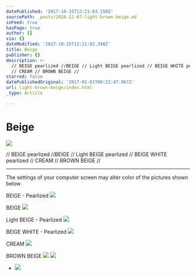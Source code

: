 ```yaml
---
datePublished: '2017-10-15T12:21:03.150Z'
sourcePath: _posts/2016-12-07-light-brown-beige.md
inFeed: true
hasPage: true
author: []
via: {}
dateModified: '2017-10-15T12:21:02.348Z'
title: Beige
publisher: {}
description: >-
  // BEIGE pearlized //BEIGE // Light BEIGE pearlized // BEIGE WHITE pearlized
  // CREAM // BROWN BEIGE // 
starred: false
datePublishedOriginal: '2017-01-01T00:22:47.967Z'
url: light-brown-beige/index.html
_type: Article

---
```

# Beige
![](https://the-grid-user-content.s3-us-west-2.amazonaws.com/629a23ff-8e76-445c-ad26-d396b97265e6.jpg)

// BEIGE pearlized //BEIGE // Light BEIGE pearlized // BEIGE WHITE pearlized // CREAM // BROWN BEIGE // 

---

The settings of your computer screen may alter color of the pictures shown below

BEIGE - Pearlized
![](https://the-grid-user-content.s3-us-west-2.amazonaws.com/7c664202-83a6-4c5a-b744-ad910fe63616.jpg)

BEIGE
![](https://the-grid-user-content.s3-us-west-2.amazonaws.com/cb88c231-e147-4d8a-8b68-7f0c75c6803b.jpg)

Light BEIGE - Pearlized
![](https://the-grid-user-content.s3-us-west-2.amazonaws.com/c1337afe-c970-4edc-acb3-bf1fd64afa01.jpg)

BEIGE WHITE - Pearlized
![](https://the-grid-user-content.s3-us-west-2.amazonaws.com/6cb0331d-0748-4bd1-a09f-28ed725c9b86.jpg)

CREAM
![](https://the-grid-user-content.s3-us-west-2.amazonaws.com/5ab94d9e-8adf-4b14-8b40-e4fea3e95da2.jpg)

BROWN BEIGE
![](https://the-grid-user-content.s3-us-west-2.amazonaws.com/fe7ea027-397f-4a0b-9429-75861b4717cb.jpg)
![](https://the-grid-user-content.s3-us-west-2.amazonaws.com/8bf6ee8f-8557-44ce-928f-5ca4ac3572e9.jpg)

* ![](https://the-grid-user-content.s3-us-west-2.amazonaws.com/bed3dfc1-c889-40bf-849d-3b0db12e1c33.jpg)